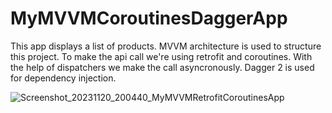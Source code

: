 # MyMVVMCoroutinesDaggerApp

This app displays a list of products. MVVM architecture is used to structure this project. To make the api call we're using retrofit and coroutines. With the help of dispatchers
we make the call asyncronously. Dagger 2 is used for dependency injection.


![Screenshot_20231120_200440_MyMVVMRetrofitCoroutinesApp](https://github.com/MRI1822/MyMVVMCoroutinesDaggerApp/assets/17109748/4e187639-11a8-4dba-af35-97c688f70506)
